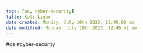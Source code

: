 ```yaml
---
tags: [os, cyber-security]
title: Kali Linux
date created: Monday, July 10th 2023, 12:40:08 am
date modified: Monday, July 10th 2023, 12:40:42 am
---
```

#os #cyber-security 